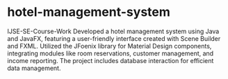# hotel-management-system
IJSE-SE-Course-Work
Developed a hotel management system using Java and JavaFX, featuring a user-friendly interface created with Scene Builder and FXML. Utilized the JFoenix library for Material Design components, integrating modules like room reservations, customer management, and income reporting. The project includes database interaction for efficient data management.
